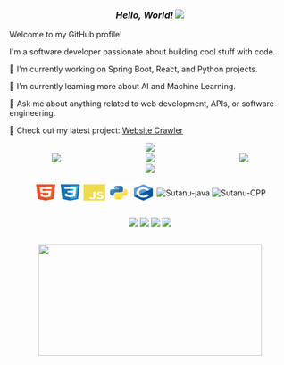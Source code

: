 ### <p align="center"><i>Hello, World! <img src="https://raw.githubusercontent.com/MartinHeinz/MartinHeinz/master/wave.gif" width="30px"></i></p>

Welcome to my GitHub profile! 

I'm a software developer passionate about building cool stuff with code. 

🔭 I’m currently working on Spring Boot, React, and Python projects.

🌱 I’m currently learning more about AI and Machine Learning.

💬 Ask me about anything related to web development, APIs, or software engineering.

📝 Check out my latest project: [Website Crawler](https://github.com/Sutanu-IT/Website_Crawler)

<div align="center">
  <div style="display: flex;">
    <a href="https://github.com/Sutanu-IT" style="flex: 50%;">
      <img height="180em" src="https://github-readme-stats.vercel.app/api/top-langs/?username=Sutanu-IT&layout=compact&langs_count=7&theme=dracula"/>
    </a>
  </div>
  
  <div style="display: flex;">
    <a href="https://github.com/Sutanu-IT" style="flex: 50%;">
      <img height="180em" src="https://github-readme-streak-stats.herokuapp.com/?user=Sutanu-IT&theme=dracula"/>
    </a>
     <a href="https://github.com/Sutanu-IT" style="flex: 50%;">
      <img height="180em" src="https://github-readme-stats.vercel.app/api?username=Sutanu-IT&show_icons=true&theme=dracula&include_all_commits=true&count_private=true"/>
    </a>
    <a href="https://leetcode.com/sutanuchandra" style="flex: 50%;">
      <img height="180em" src="https://leetcode-stats-six.vercel.app/api?username=sutanuchandra&theme=dark"/>
    </a>
  </div>
</div>

<div align="center">
  <a href="https://github.com/Sutanu-IT">
    <img height="180em"  src="https://github-profile-trophy.vercel.app/?username=Sutanu-IT&theme=dracula"/>
  </a>
</div>

<div align="center"><br>
  <img align="center" alt="Sutanu-HTML" height="30" width="40" src="https://raw.githubusercontent.com/devicons/devicon/master/icons/html5/html5-original.svg">
  <img align="center" alt="Sutanu-CSS" height="30" width="40" src="https://raw.githubusercontent.com/devicons/devicon/master/icons/css3/css3-original.svg">
  <img align="center" alt="Sutanu-Js" height="30" width="40" src="https://raw.githubusercontent.com/devicons/devicon/master/icons/javascript/javascript-plain.svg">
  <img align="center" alt="Sutanu-Python" height="30" width="40" src="https://raw.githubusercontent.com/devicons/devicon/master/icons/python/python-original.svg">
  <img align="center" alt="Sutanu-C" height="30" width="40" src="https://raw.githubusercontent.com/devicons/devicon/master/icons/c/c-original.svg">
  <img align="center" alt="Sutanu-java" height="40" width="50" src="https://cdn.jsdelivr.net/gh/devicons/devicon/icons/java/java-original.svg">
  <img align="center" alt="Sutanu-CPP" height="30" width="40" src="https://cdn.jsdelivr.net/gh/devicons/devicon/icons/cplusplus/cplusplus-original.svg">
</div>
  
  ##

<div align="center"> 
  <a href="https://www.linkedin.com/in/sutanu-chandra-404-not-found/" target="_blank"><img src="https://img.shields.io/badge/-LinkedIn-%230077B5?style=for-the-badge&logo=linkedin&logoColor=white" target="_blank"></a> 
  <a href="https://www.instagram.com/_s_u_t_a_n_u_/" target="_blank"><img src="https://img.shields.io/badge/-Instagram-%23E4405F?style=for-the-badge&logo=instagram&logoColor=white" target="_blank"></a>
   <a href="https://www.facebook.com/sutanu.chandra.5" target="_blank"><img src="https://img.shields.io/badge/-Facebook-%230077B5?style=for-the-badge&logo=facebook&logoColor=white" target="_blank"></a>
  <a href = "mailto:sutanuchandra2002@gmail.com"><img src="https://img.shields.io/badge/-Gmail-%23333?style=for-the-badge&logo=gmail&logoColor=white" target="_blank"></a>
</div>

##

<div align="center">
  <img width="400" height="200" src="https://media.giphy.com/media/i4MAH84pqe2m2aVojc/giphy.gif"></img>
</div>
